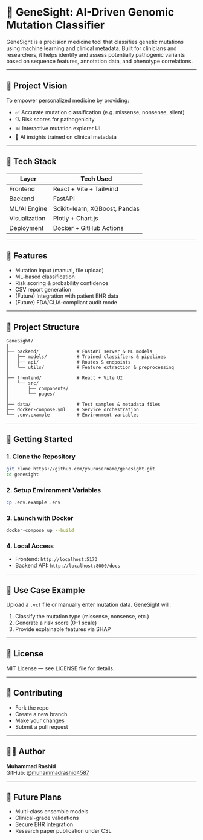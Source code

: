 
# 🧬 GeneSight: AI-Driven Genomic Mutation Classifier

GeneSight is a precision medicine tool that classifies genetic mutations using machine learning and clinical metadata. Built for clinicians and researchers, it helps identify and assess potentially pathogenic variants based on sequence features, annotation data, and phenotype correlations.

---

## 🚀 Project Vision

To empower personalized medicine by providing:

- ✅ Accurate mutation classification (e.g. missense, nonsense, silent)
- 🔍 Risk scores for pathogenicity
- 📊 Interactive mutation explorer UI
- 🧠 AI insights trained on clinical metadata

---

## 🧪 Tech Stack

| Layer        | Tech Used                            |
|--------------|--------------------------------------|
| Frontend     | React + Vite + Tailwind              |
| Backend      | FastAPI                              |
| ML/AI Engine | Scikit-learn, XGBoost, Pandas        |
| Visualization| Plotly + Chart.js                    |
| Deployment   | Docker + GitHub Actions              |

---

## 🧰 Features

- Mutation input (manual, file upload)
- ML-based classification
- Risk scoring & probability confidence
- CSV report generation
- (Future) Integration with patient EHR data
- (Future) FDA/CLIA-compliant audit mode

---

## 📂 Project Structure

```
GeneSight/
│
├── backend/              # FastAPI server & ML models
│   ├── models/           # Trained classifiers & pipelines
│   ├── api/              # Routes & endpoints
│   └── utils/            # Feature extraction & preprocessing
│
├── frontend/             # React + Vite UI
│   └── src/
│       ├── components/
│       └── pages/
│
├── data/                 # Test samples & metadata files
├── docker-compose.yml    # Service orchestration
└── .env.example          # Environment variables
```

---

## 🧪 Getting Started

### 1. Clone the Repository
```bash
git clone https://github.com/yourusername/genesight.git
cd genesight
```

### 2. Setup Environment Variables
```bash
cp .env.example .env
```

### 3. Launch with Docker
```bash
docker-compose up --build
```

### 4. Local Access
- Frontend: `http://localhost:5173`
- Backend API: `http://localhost:8000/docs`

---

## 🎯 Use Case Example

Upload a `.vcf` file or manually enter mutation data. GeneSight will:

1. Classify the mutation type (missense, nonsense, etc.)
2. Generate a risk score (0–1 scale)
3. Provide explainable features via SHAP

---

## 📄 License

MIT License — see LICENSE file for details.

---

## 🤝 Contributing

- Fork the repo
- Create a new branch
- Make your changes
- Submit a pull request

---

## 👨‍🔬 Author

**Muhammad Rashid**  
GitHub: [@muhammadrashid4587](https://github.com/muhammadrashid4587)

---

## 🌱 Future Plans

- Multi-class ensemble models
- Clinical-grade validations
- Secure EHR integration
- Research paper publication under CSL

